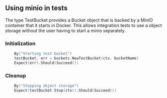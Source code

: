 <!--INTEL CONFIDENTIAL-->
<!--Copyright (C) 2023 Intel Corporation-->
## Using minio in tests

The type TestBucket provides a Bucket object that is backed by a MinIO container that it starts in Docker.
This allows integration tests to use a object storage without the user having to start a minio separately.

### Initialization

```go
	By("Starting test bucket")
	testBucket, err = buckets.NewTestBucket(ctx, bucketName)
	Expect(err).Should(Succeed())
```

### Cleanup

```go
    By("Stopping object storage")
    Expect(testBucket.Stop(ctx)).Should(Succeed())
```
